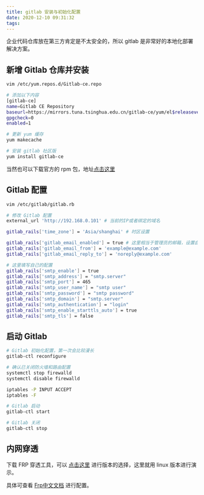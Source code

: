```yaml
---
title: gitlab 安装与初始化配置
date: 2020-12-10 09:31:32
tags:
---
```


企业代码仓库放在第三方肯定是不太安全的，所以 gitlab 是非常好的本地化部署解决方案。

<!-- more -->

## 新增 Gitlab 仓库并安装

``` bash
vim /etc/yum.repos.d/Gitlab-ce.repo

# 添加以下内容
[gitlab-ce]
name=Gitlab CE Repository
baseurl=https://mirrors.tuna.tsinghua.edu.cn/gitlab-ce/yum/el$releasever/
gpgcheck=0
enabled=1

# 更新 yum 缓存
yum makecache

# 安装 gitlab 社区版
yum install gitlab-ce
```

当然也可以下载官方的 rpm 包，地址[点击这里](https://packages.gitlab.com/gitlab/gitlab-ce)

## Gitlab 配置

``` bash
vim /etc/gitlab/gitlab.rb

# 修改 Gitlab 配置
external_url 'http://192.168.0.101' # 当前的IP或者绑定的域名

gitlab_rails['time_zone'] = 'Asia/shanghai' # 时区设置

gitlab_rails['gitlab_email_enabled'] = true # 这里相当于管理员的邮箱，设置自己的即可
gitlab_rails['gitlab_email_from'] = 'example@example.com'
gitlab_rails['gitlab_email_reply_to'] = 'noreply@example.com'

# 这里填写自己的配置
gitlab_rails['smtp_enable'] = true
gitlab_rails['smtp_address'] = "smtp.server"
gitlab_rails['smtp_port'] = 465
gitlab_rails['smtp_user_name'] = "smtp user"
gitlab_rails['smtp_password'] = "smtp password"
gitlab_rails['smtp_domain'] = "smtp.server"
gitlab_rails['smtp_authentication'] = "login"
gitlab_rails['smtp_enable_starttls_auto'] = true
gitlab_rails['smtp_tls'] = false
```

## 启动 Gitlab
``` bash
# Gitlab 初始化配置，第一次会比较漫长
gitlab-ctl reconfigure

# 确认已关闭防火墙和路由配置
systemctl stop firewalld
systemctl disable firewalld

iptables -P INPUT ACCEPT
iptables -F

# Gitlab 启动
gitlab-ctl start

# Gitlab 关闭
gitlab-ctl stop
```

## 内网穿透

下载 FRP 穿透工具，可以 [点击这里](https://github.com/fatedier/frp/releases) 进行版本的选择，这里就用 linux 版本进行演示。

具体可查看 [Frp中文文档](https://gofrp.org/) 进行配置。
